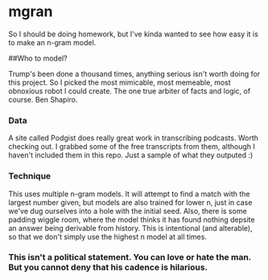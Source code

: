 # mgran
So I should be doing homework, but I've kinda wanted to see how easy it is to make an n-gram model.

##Who to model?

Trump's been done a thousand times, anything serious isn't worth doing for this project. So I picked the most mimicable, most memeable, most obnoxious robot I could create. The one true arbiter of facts and logic, of course. Ben Shapiro. 

### Data
A site called Podgist does really great work in transcribing podcasts. Worth checking out. I grabbed some of the free transcripts from them, although I haven't included them in this repo. Just a sample of what they outputed :)

### Technique

This uses multiple n-gram models. It will attempt to find a match with the largest number given, but models are also trained for lower n, just in case we've dug ourselves into a hole with the initial seed.
Also, there is some padding wiggle room, where the model thinks it has found nothing depsite an answer being derivable from history. This is intentional (and alterable), so that we don't simply use the highest n model at all times.

### This isn't a political statement. You can love or hate the man. But you cannot deny that his cadence is hilarious. 
